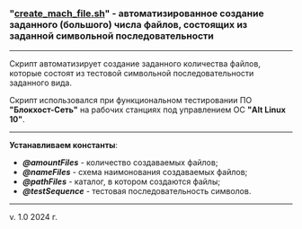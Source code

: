 ### "[create_mach_file.sh](./create_mach_file.sh)" - автоматизированное создание заданного (большого) числа файлов, состоящих из заданной символьной последовательности

---

Скрипт автоматизирует создание заданного количества файлов, которые состоят из тестовой символьной последовательности заданного вида.

Скрипт использовался при функциональном тестировании ПО **"Блокхост-Сеть"** на рабочих станциях под управлением ОС **"Alt Linux 10"**.

---

**Устанавливаем константы**:

- **_@amountFiles_** - количество создаваемых файлов;
- **_@nameFiles_** - схема наимонования создаваемых файлов;
- **_@pathFiles_** - каталог, в котором создаются файлы;
- **_@testSequence_** - тестовая последовательность символов.

---

v. 1.0 2024 г.
